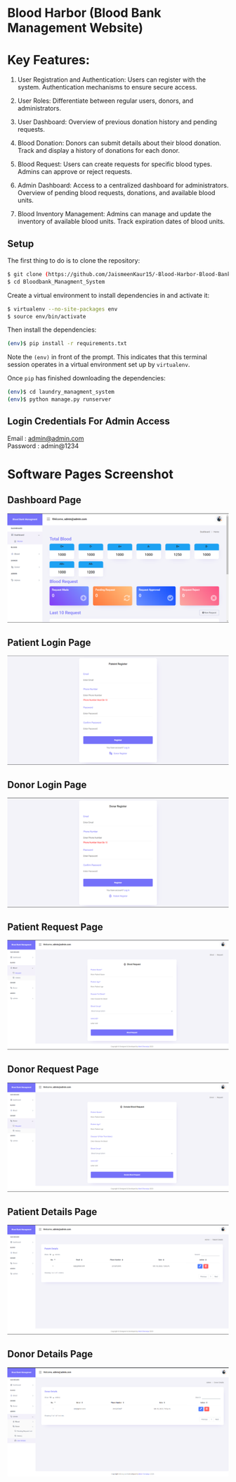 ﻿# Blood Harbor (Blood Bank Management Website)

# Key Features:

1. User Registration and Authentication:
Users can register with the system.
Authentication mechanisms to ensure secure access.

2. User Roles:
Differentiate between regular users, donors, and administrators.

3. User Dashboard:
Overview of previous donation history and pending requests.

4. Blood Donation:
Donors can submit details about their blood donation.
Track and display a history of donations for each donor.

5. Blood Request:
Users can create requests for specific blood types.
Admins can approve or reject requests.

6. Admin Dashboard:
Access to a centralized dashboard for administrators.
Overview of pending blood requests, donations, and available blood units.

7. Blood Inventory Management:
Admins can manage and update the inventory of available blood units.
Track expiration dates of blood units.


## Setup

The first thing to do is to clone the repository:

```sh
$ git clone (https://github.com/JaismeenKaur15/-Blood-Harbor-Blood-Bank-Management-Website-.git)
$ cd Bloodbank_Managment_System
```

Create a virtual environment to install dependencies in and activate it:

```sh
$ virtualenv --no-site-packages env
$ source env/bin/activate
```

Then install the dependencies:

```sh
(env)$ pip install -r requirements.txt
```
Note the `(env)` in front of the prompt. This indicates that this terminal
session operates in a virtual environment set up by `virtualenv`.

Once `pip` has finished downloading the dependencies:
```sh
(env)$ cd laundry_managment_system
(env)$ python manage.py runserver
```

## Login Credentials For Admin Access

Email : admin@admin.com<br>
Password : admin@1234

# Software Pages Screenshot

## Dashboard Page

<img src='screenshot/homepage.png' >

## Patient Login Page

<img src='screenshot/patient_register.png' >

## Donor Login Page

<img src='screenshot/donor_register.png' >

## Patient Request Page

<img src='screenshot/blood_request.png' >

## Donor Request Page

<img src='screenshot/blood_donate_request.png' >

## Patient Details Page

<img src='screenshot/patient_details.png' >

## Donor Details Page
<img src='screenshot/donor_details.png' >

